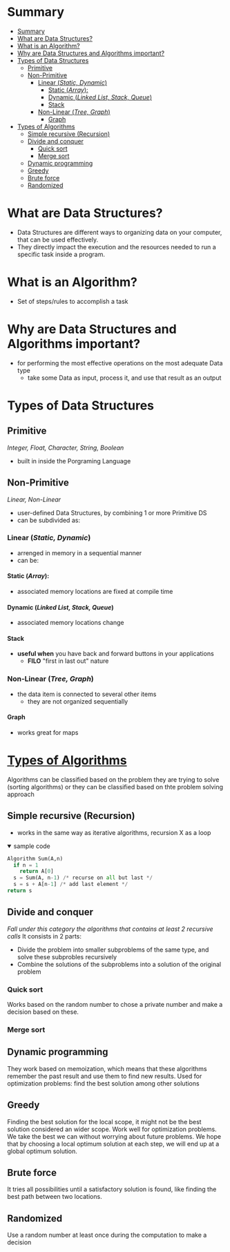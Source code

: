 # Summary
- [Summary](#summary)
- [What are Data Structures?](#what-are-data-structures)
- [What is an Algorithm?](#what-is-an-algorithm)
- [Why are Data Structures and Algorithms important?](#why-are-data-structures-and-algorithms-important)
- [Types of Data Structures](#types-of-data-structures)
  - [Primitive](#primitive)
  - [Non-Primitive](#non-primitive)
    - [Linear (_Static, Dynamic_)](#linear-static-dynamic)
      - [Static (_Array_):](#static-array)
      - [Dynamic (_Linked List, Stack, Queue_)](#dynamic-linked-list-stack-queue)
      - [Stack](#stack)
    - [Non-Linear (_Tree, Graph_)](#non-linear-tree-graph)
      - [Graph](#graph)
- [Types of Algorithms](#types-of-algorithms)
  - [Simple recursive (Recursion)](#simple-recursive-recursion)
  - [Divide and conquer](#divide-and-conquer)
    - [Quick sort](#quick-sort)
    - [Merge sort](#merge-sort)
  - [Dynamic programming](#dynamic-programming)
  - [Greedy](#greedy)
  - [Brute force](#brute-force)
  - [Randomized](#randomized)

# What are Data Structures?
- Data Structures are different ways to organizing data on your computer, that can be used effectively.
- They directly impact the execution and the resources needed to run a specific task inside a program.

# What is an Algorithm?
- Set of steps/rules to accomplish a task

# Why are Data Structures and Algorithms important?
- for performing the most effective operations on the most adequate Data type
  - take some Data as input, process it, and use that result as an output

# Types of Data Structures
## Primitive
_Integer, Float, Character, String, Boolean_
- built in inside the Porgraming Language
## Non-Primitive
_Linear, Non-Linear_
- user-defined Data Structures, by combining 1 or more Primitive DS
- can be subdivided as:
### Linear (_Static, Dynamic_)
- arrenged in memory in a sequential manner
- can be:
#### Static (_Array_):
- associated memory locations are fixed at compile time
#### Dynamic (_Linked List, Stack, Queue_)
  - associated memory locations change
#### Stack
- **useful when** you have back and forward buttons in your applications
  - **FILO** "first in last out" nature
### Non-Linear (_Tree, Graph_)
- the data item is connected to several other items
  - they are not organized sequentially
#### Graph
- works great for maps

# [Types of Algorithms](#summary)
Algorithms can be classified based on the problem they are trying to solve (sorting algorithms) or they can be classified based on thte problem solving approach
## Simple recursive (Recursion)
- works in the same way as iterative algorithms, recursion X as a loop
<details open>
  <summary>sample code</summary>

  ```py
  Algorithm Sum(A,n)
    if n = 1
      return A[0]
    s = Sum(A, n-1) /* recurse on all but last */
    s = s + A[n-1] /* add last element */
  return s
  ```
</details>

## Divide and conquer
*Fall under this category the algorithms that contains at least 2 recursive calls*
It consists in 2 parts:
- Divide the problem into smaller subproblems of the same type, and solve these subprobles recursively
- Combine the solutions of the subproblems into a solution of the original problem
### Quick sort
Works based on the random number to chose a private number and make a decision based on these.
### Merge sort

## Dynamic programming
They work based on memoization, which means that these algorithms remember the past result and use them to find new results.
Used for optimization problems: find the best solution among other solutions

## Greedy
Finding the best solution for the local scope, it might not be the best solution considered an wider scope.
Work well for optimization problems.
We take the best we can without worrying about future problems.
We hope that by choosing a local optimum solution at each step, we will end up at a global optimum solution.

## Brute force
It tries all possibilities until a satisfactory solution is found, like finding the best path between two locations.

## Randomized
Use a random number at least once during the computation to make a decision